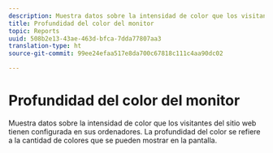```yaml
---
description: Muestra datos sobre la intensidad de color que los visitantes del sitio web tienen configurada en sus ordenadores. La profundidad del color se refiere a la cantidad de colores que se pueden mostrar en la pantalla.
title: Profundidad del color del monitor
topic: Reports
uuid: 508b2e13-43ae-463d-bfca-7dda77807aa3
translation-type: ht
source-git-commit: 99ee24efaa517e8da700c67818c111c4aa90dc02

---
```



# Profundidad del color del monitor

Muestra datos sobre la intensidad de color que los visitantes del sitio web tienen configurada en sus ordenadores. La profundidad del color se refiere a la cantidad de colores que se pueden mostrar en la pantalla.

